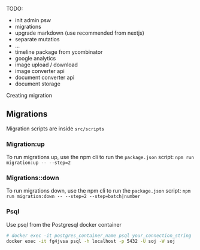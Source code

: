 
TODO:
  - init admin psw
  - migrations
  - upgrade markdown (use recommended from nextjs)
  - separate mutatios
  - ...
  - timeline package from ycombinator
  - google analytics
  - image upload / download
  - image converter api
  - document converter api
  - document storage



Creating migration
  
## Migrations

Migration scripts are inside `src/scripts`

### Migration:up

To run migrations up, use the npm cli to run the `package.json` script: `npm run migration:up -- --step=2`

### Migrations::down

To run migrations down, use the npm cli to run the `package.json` script: `npm run migration:down -- --step=2 --step=batch|number`

### Psql

Use psql from the Postgresql docker container

```sh
# docker exec -it postgres_container_name psql your_connection_string
docker exec -it fg4jvsa psql -h localhost -p 5432 -U soj -W soj
```
